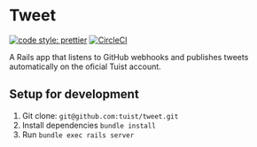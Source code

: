 # Tweet

[![code style: prettier](https://img.shields.io/badge/code_style-prettier-ff69b4.svg?style=flat-square)](https://github.com/prettier/prettier)
[![CircleCI](https://circleci.com/gh/tuist/tweet.svg?style=svg)](https://circleci.com/gh/tuist/tweet)

A Rails app that listens to GitHub webhooks and publishes tweets automatically on the oficial Tuist account.

## Setup for development

1.  Git clone: `git@github.com:tuist/tweet.git`
2.  Install dependencies `bundle install`
3.  Run `bundle exec rails server`
